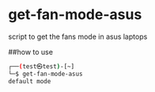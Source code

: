 # get-fan-mode-asus
script to get the fans mode in asus laptops


##how to use
```bash
┌──(test㉿test)-[~]
└─$ get-fan-mode-asus 
default mode
```

              
